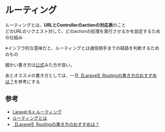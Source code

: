 # ルーティング
ルーティングとは、**URLとControllerのactionの対応表**のこと  
どのURLのリクエスト対して、どのactionの処理を実行させるかを設定するための仕組み

※インフラ的な意味だと、ルーティングとは通信相手までの経路を判断するためのもの

細かい書き方は[公式](https://readouble.com/laravel/6.x/ja/routing.html)みた方が良い。

あとオススメの書き方としては、一旦[【Laravel】Routingの書き方のおすすめは？](https://qiita.com/KathySamurai/items/1125f275d5ae46dbb733)を参考にする

## 参考
- [Laravel 6.x ルーティング](https://readouble.com/laravel/6.x/ja/routing.html)
- [ルーティングとは](https://wa3.i-3-i.info/word1498.html)
- [【Laravel】Routingの書き方のおすすめは？](https://qiita.com/KathySamurai/items/1125f275d5ae46dbb733)
